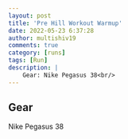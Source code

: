 ```yaml
---
layout: post
title: 'Pre Hill Workout Warmup'
date: 2022-05-23 6:37:28
author: multishiv19
comments: true
category: [runs]
tags: [Run]
description: |
    Gear: Nike Pegasus 38<br/>
---
```


## Gear
Nike Pegasus 38



<div width='100%' class='strava-embed-placeholder' data-embed-type='activity' data-embed-id='7186885054'></div>
<script src='https://strava-embeds.com/embed.js'></script>
